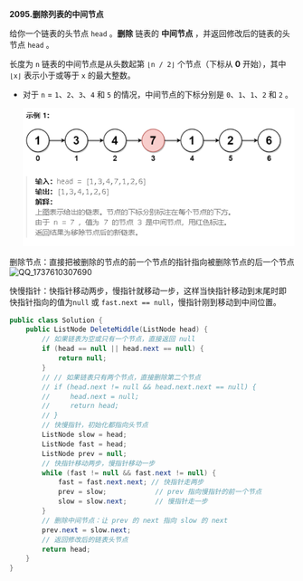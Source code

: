 <span style="font-weight:bold;">2095.删除列表的中间节点</span>

给你一个链表的头节点 `head` 。**删除** 链表的 **中间节点** ，并返回修改后的链表的头节点 `head` 。

长度为 `n` 链表的中间节点是从头数起第 `⌊n / 2⌋` 个节点（下标从 **0** 开始），其中 `⌊x⌋` 表示小于或等于 `x` 的最大整数。

- 对于 `n` = `1`、`2`、`3`、`4` 和 `5` 的情况，中间节点的下标分别是 `0`、`1`、`1`、`2` 和 `2` 。

  ![QQ_1737625950313](./2.删除链表的中间节点.assets/QQ_1737625950313.png)

删除节点：直接把被删除的节点的前一个节点的指针指向被删除节点的后一个节点![QQ_1737610307690](./2.删除链表的中间节点.assets/QQ_1737610307690.png)

快慢指针：快指针移动两步，慢指针就移动一步，这样当快指针移动到末尾时即 快指针指向的值为`null` 或 `fast.next == null`，慢指针刚到移动到中间位置。

```c#
public class Solution {
    public ListNode DeleteMiddle(ListNode head) {
        // 如果链表为空或只有一个节点，直接返回 null
        if (head == null || head.next == null) {
            return null;
        }
        // // 如果链表只有两个节点，直接删除第二个节点
        // if (head.next != null && head.next.next == null) {
        //     head.next = null;
        //     return head;
        // }
        // 快慢指针，初始化都指向头节点
        ListNode slow = head;
        ListNode fast = head;
        ListNode prev = null;
        // 快指针移动两步，慢指针移动一步
        while (fast != null && fast.next != null) {
            fast = fast.next.next; // 快指针走两步
            prev = slow;            // prev 指向慢指针的前一个节点
            slow = slow.next;       // 慢指针走一步
        }
        // 删除中间节点：让 prev 的 next 指向 slow 的 next
        prev.next = slow.next;
        // 返回修改后的链表头节点
        return head;
    }
}
```



